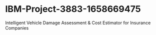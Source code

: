 # IBM-Project-3883-1658669475
Intelligent Vehicle Damage Assessment &amp; Cost Estimator for Insurance Companies
